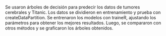 Se usaron árboles de decisión para predecir los datos de tumores cerebrales y Titanic. Los datos se dividieron en entrenamiento y prueba con createDataPartition. Se entrenaron los modelos con traineR, ajustando los parámetros para obtener los mejores resultados. Luego, se compararon con otros métodos y se graficaron los árboles obtenidos.
